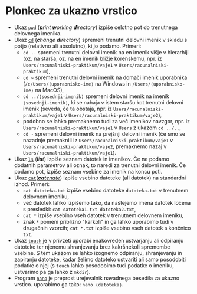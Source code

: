 # Plonkec za ukazno vrstico

- Ukaz [`pwd`](https://en.wikipedia.org/wiki/Pwd) (_**p**rint **w**orking **d**irectory_) izpiše 
  celotno pot do trenutnega delovnega imenika.
- Ukaz [`cd`](https://en.wikipedia.org/wiki/Cd_(command)) (_**c**hange **d**irectory_) 
  spremeni trenutni delovni imenik v skladu s potjo (relativno ali absolutno), ki jo podamo.
  Primeri:
    - `cd ..` spremeni trenutni delovni imenik na en imenik višje v hierarhiji (oz. na starša, oz. na en imenik bližje korenskemu, npr. iz `Users/racunalniski-praktikum/vaje1` v `Users/racunalniski-praktikum`),
    - `cd ~` spremeni trenutni delovni imenik na domači imenik uporabnika (`/c/Users/⟨uporabnisko-ime⟩` na Windows in `/Users/⟨uporabnisko-ime⟩` na MacOS),
    - `cd ../⟨sosednji-imenik⟩` spremeni delovni imenik na imenik `⟨sosednji-imenik⟩`, ki se nahaja v istem staršu kot trenutni delovni imenik (seveda, če ta obstaja, npr. iz `Users/racunalniski-praktikum/vaje1` v `Users/racunalniski-praktikum/vaje2`),
    - podobno se lahko premaknemo tudi za več imenikov navzgor, npr. iz `Users/racunalniski-praktikum/vaje1` v `Users` z ukazom `cd ../..`,
    - `cd -` spremeni delovni imenik na prejšnji delovni imenik 
      (če smo se nazadnje premaknili iz `Users/racunalniski-praktikum/vaje1` v `Users/racunalniski-praktikum/vaje2`, 
      premaknemo nazaj v `Users/racunalniski-praktikum/vaje1`).
- Ukaz [`ls`](https://en.wikipedia.org/wiki/Ls) (_**l**i**s**t_) izpiše seznam datotek in imenikov. 
  Če ne podamo dodatnih parametrov ali oznak, to naredi za trenutni delovni imenik.
  Če podamo pot, izpiše seznam vsebine za imenik na koncu poti.
- Ukaz [`cat`](https://en.wikipedia.org/wiki/Cat_(Unix))(_[**cat**enate](https://en.wiktionary.org/wiki/catenate)_) izpiše vsebino datoteke (ali datotek) na standardni izhod.
  Primeri:
    - `cat datoteka.txt` izpiše vsebino datoteke `datoteka.txt` v trenutnem delovnem imeniku,
    - več datotek lahko izpišemo tako, da naštejemo imena datotek ločena s presledki: `cat datoteka1.txt datoteka2.txt`,
    - `cat *` izpiše vsebino vseh datotek v trenutnem delovnem imeniku,
    - znak `*` pomeni približno "karkoli" in ga lahko uporabimo tudi v drugačnih vzorcih;
      `cat *.txt` izpiše vsebino vseh datotek s končnico `txt`. 
- Ukaz [`touch`](https://en.wikipedia.org/wiki/Touch_(command)) je v privzeti uporabi enakovreden 
  ustvarjanju ali odpiranju datoteke ter njenemu shranjevanju brez kakršnekoli spremembe vsebine. 
  S tem ukazom se lahko izognemo odpiranju, shranjevanju in zapiranju datoteke, 
  kadar želimo datoteko ustvariti ali samo posodobiti podatke o njej 
  (s `touch` lahko posodobimo tudi podatke o imeniku, ustvarimo pa ga lahko z `mkdir`).
- Program [`nano`](https://en.wikipedia.org/wiki/GNU_nano) je preprost urejevalnik navadnega besedila za ukazno vrstico.
  uporabimo ga tako: `nano ⟨datoteka⟩`.